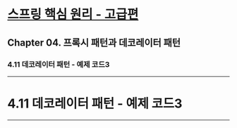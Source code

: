 # <a href = "../README.md" target="_blank">스프링 핵심 원리 - 고급편</a>
## Chapter 04. 프록시 패턴과 데코레이터 패턴
### 4.11 데코레이터 패턴 - 예제 코드3


---

# 4.11 데코레이터 패턴 - 예제 코드3

---

